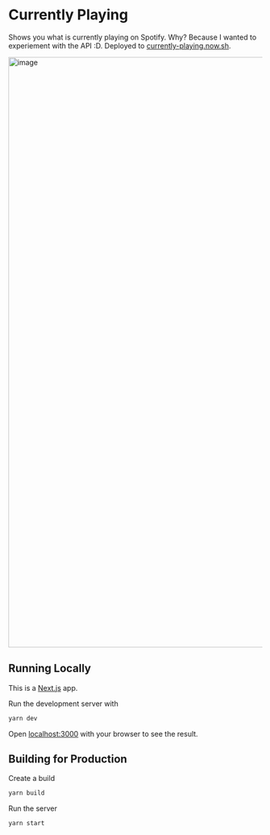 # Currently Playing

Shows you what is currently playing on Spotify. Why? Because I wanted to experiement with the API :D. Deployed to [currently-playing.now.sh](https://currently-playing.now.sh).

<img width="1172" alt="image" src="https://user-images.githubusercontent.com/3044853/79784577-5ffd5080-833a-11ea-80c8-920cbcb2ccea.png">

## Running Locally

This is a [Next.js](https://nextjs.org/) app.

Run the development server with

```bash
yarn dev
```

Open [localhost:3000](http://localhost:3000) with your browser to see the result.

## Building for Production

Create a build

```bash
yarn build
```

Run the server

```bash
yarn start
```
